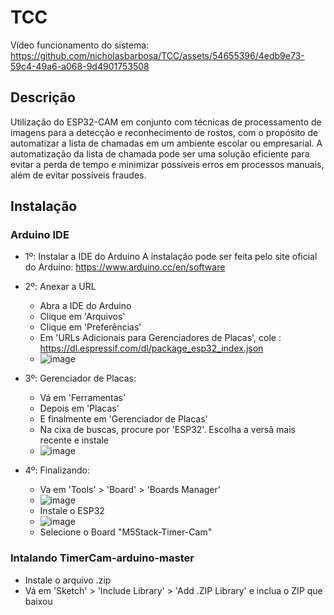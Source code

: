 # TCC
Vídeo funcionamento do sistema:
https://github.com/nicholasbarbosa/TCC/assets/54655396/4edb9e73-59c4-49a6-a068-9d4901753508


## Descrição
Utilização do ESP32-CAM em conjunto com técnicas de processamento de imagens para a detecção e reconhecimento de rostos, com o propósito de automatizar a lista de chamadas em um ambiente escolar ou empresarial. A automatização da lista de chamada pode ser uma solução eficiente para evitar a perda de tempo e minimizar possíveis erros em processos manuais, além de evitar possíveis fraudes.


## Instalação
### Arduino IDE
- 1º: Instalar a IDE do Arduino
A instalação pode ser feita pelo site oficial do Arduino: https://www.arduino.cc/en/software

- 2º: Anexar a URL
  - Abra a IDE do Arduino
  - Clique em 'Arquivos'
  - Clique em 'Preferências'
  - Em 'URLs Adicionais para Gerenciadores de Placas', cole : https://dl.espressif.com/dl/package_esp32_index.json
  - ![image](https://user-images.githubusercontent.com/54655396/207967703-0e3e56b8-8aad-46eb-8c2a-a7c9f942dd59.png)

- 3º: Gerenciador de Placas:
  - Vá em 'Ferramentas'
  - Depois em 'Placas'
  - E finalmente em 'Gerenciador de Placas'
  - Na cixa de buscas, procure por 'ESP32'. Escolha a versã mais recente e instale
  - ![image](https://github.com/nicholasbarbosa/TCC/assets/54655396/626464d0-19e0-4e59-bc50-b3429708be9a)

- 4º: Finalizando:
  - Va em 'Tools' > 'Board' > 'Boards Manager'
  - ![image](https://github.com/nicholasbarbosa/TCC/assets/54655396/d87d75f9-6e3a-44ec-9497-6034c9114630)
  - Instale o ESP32
  - ![image](https://github.com/nicholasbarbosa/TCC/assets/54655396/e16cc7b2-aacd-4704-b5ca-b6258bc3d2b4)
  - Selecione o Board "M5Stack-Timer-Cam"

### Intalando TimerCam-arduino-master
- Instale o arquivo .zip
- Vá em 'Sketch' > 'Include Library' > 'Add .ZIP Library' e inclua o ZIP que baixou
   

